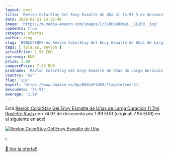 ```yaml
---
layout: post
title: 'Revlon ColorStay Gel Envy Esmalte de Uña al 74.97 % de descuento'
date: 2020-08-21 14:36:49
image: 'https://m.media-amazon.com/images/I/310HpBOXmzL._SL200_.jpg'
comments: true
category: ofertas
author: ring
slug: 'B00LUFSUF6-es Revlon ColorStay Gel Envy Esmalte de Uñas de Larga...'
tags: [ tole.es, revlon ]
actualPrice: 1.99 EUR
currency: EUR
price: 1.99
comparePrice: 7.95 EUR
prodname: 'Revlon ColorStay Gel Envy Esmalte de Uñas de Larga Duración 11 7ml  Roulette Rush '
country: 'es'
flag: '🇪🇸'
buyurl: 'https://www.amazon.es/dp/B00LUFSUF6/?tag=tolees-21'
descuento: '74.97'
average: '1.99'
---
```


Está [Revlon ColorStay Gel Envy Esmalte de Uñas de Larga Duración 11 7ml  Roulette Rush ](https://www.amazon.es/dp/B00LUFSUF6/?tag=tolees-21) con 74.97 de descuento por 1.99 EUR (original: 7.95 EUR) en el siguiente enlace!

[![Revlon ColorStay Gel Envy Esmalte de Uña](https://m.media-amazon.com/images/I/310HpBOXmzL._SL200_.jpg)](https://www.amazon.es/dp/B00LUFSUF6/?tag=tolees-21)

ℹ️:


[🛒 Ver la oferta!!](https://www.amazon.es/dp/B00LUFSUF6/?tag=tolees-21)
